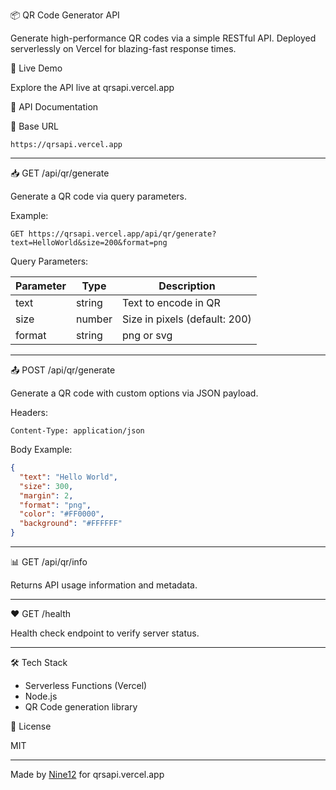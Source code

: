 📦 QR Code Generator API

Generate high-performance QR codes via a simple RESTful API. Deployed serverlessly on Vercel for blazing-fast response times.

🚀 Live Demo

Explore the API live at qrsapi.vercel.app

📘 API Documentation

🔗 Base URL

```
https://qrsapi.vercel.app
```

---

📥 GET /api/qr/generate

Generate a QR code via query parameters.

Example:

```
GET https://qrsapi.vercel.app/api/qr/generate?text=HelloWorld&size=200&format=png
```

Query Parameters:

| Parameter | Type   | Description                  |
|-----------|--------|------------------------------|
| text    | string | Text to encode in QR         |
| size    | number | Size in pixels (default: 200)|
| format  | string | png or svg               |

---

📤 POST /api/qr/generate

Generate a QR code with custom options via JSON payload.

Headers:

```
Content-Type: application/json
```

Body Example:

```json
{
  "text": "Hello World",
  "size": 300,
  "margin": 2,
  "format": "png",
  "color": "#FF0000",
  "background": "#FFFFFF"
}
```

---

📊 GET /api/qr/info

Returns API usage information and metadata.

---

❤️ GET /health

Health check endpoint to verify server status.

---

🛠 Tech Stack

- Serverless Functions (Vercel)
- Node.js
- QR Code generation library

📄 License

MIT

---

Made by [Nine12](https://xlst-hub.netlify.app/@Nine) for qrsapi.vercel.app
